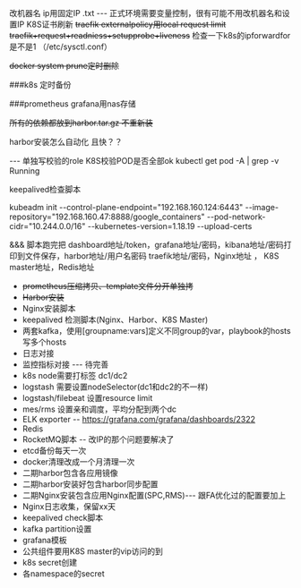 改机器名  ip用固定IP  .txt --- 正式环境需要变量控制，很有可能不用改机器名和设置IP
K8S证书刷新
~~traefik externalpolicy用local request limit~~
~~traefik+request+readniess+setupprobe+liveness~~
检查一下k8s的ipforwardfor是不是1 （/etc/sysctl.conf） 

~~docker system prune定时删除~~

###k8s 定时备份

###prometheus  grafana用nas存储

~~所有的依赖都放到harbor.tar.gz 不重新装~~

harbor安装怎么自动化 且快？？

--- 单独写校验的role K8S校验POD是否全部ok kubectl get pod -A | grep -v Running

keepalived检查脚本

kubeadm init --control-plane-endpoint="192.168.160.124:6443"  --image-repository="192.168.160.47:8888/google_containers" --pod-network-cidr="10.244.0.0/16" --kubernetes-version=1.18.19 --upload-certs

&&& 脚本跑完把 dashboard地址/token，grafana地址/密码，kibana地址/密码打印到文件保存，harbor地址/用户名密码
traefik地址/密码，Nginx地址 ， K8S master地址，Redis地址

* ~~prometheus压缩拷贝、template文件分开单独拷~~
* ~~Harbor安装~~
* Nginx安装脚本 
* keepalived 检测脚本(Nginx、Harbor、K8S Master)
* 两套kafka，使用[groupname:vars]定义不同group的var，playbook的hosts写多个hosts
* 日志对接
* 监控指标对接 --- 待完善
* k8s node需要打标签 dc1/dc2
* logstash 需要设置nodeSelector(dc1和dc2的不一样)
* logstash/filebeat 设置resource limit
* mes/rms 设置亲和调度，平均分配到两个dc
* ELK exporter  -- https://grafana.com/grafana/dashboards/2322
* Redis 
* RocketMQ脚本 -- 改IP的那个问题要解决了
* etcd备份每天一次
* docker清理改成一个月清理一次
* 二期harbor包含各应用镜像
* 二期harbor安装好包含harbor同步配置
* 二期Nginx安装包含应用Nginx配置(SPC,RMS)--- 跟FA优化过的配置要加上
* Nginx日志收集，保留xx天
* keepalived check脚本
* kafka partition设置
* grafana模板 
* 公共组件要用K8S master的vip访问的到
* k8s secret创建
* 各namespace的secret